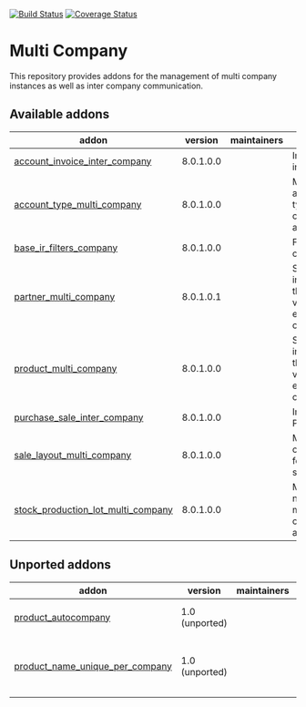 [![Build Status](https://travis-ci.org/OCA/multi-company.svg?branch=8.0)](https://travis-ci.org/OCA/multi-company)
[![Coverage Status](https://coveralls.io/repos/OCA/multi-company/badge.png?branch=8.0)](https://coveralls.io/r/OCA/multi-company?branch=8.0)

Multi Company
=============

This repository provides addons for the management of multi company instances
as well as inter company communication.



[//]: # (addons)

Available addons
----------------
addon | version | maintainers | summary
--- | --- | --- | ---
[account_invoice_inter_company](account_invoice_inter_company/) | 8.0.1.0.0 |  | Intercompany invoice rules
[account_type_multi_company](account_type_multi_company/) | 8.0.1.0.0 |  | Make account types multi-company aware
[base_ir_filters_company](base_ir_filters_company/) | 8.0.1.0.0 |  | Filters by company
[partner_multi_company](partner_multi_company/) | 8.0.1.0.1 |  | Select individually the partner visibility on each company
[product_multi_company](product_multi_company/) | 8.0.1.0.0 |  | Select individually the product visibility on each company
[purchase_sale_inter_company](purchase_sale_inter_company/) | 8.0.1.0.0 |  | Intercompany PO/SO rules
[sale_layout_multi_company](sale_layout_multi_company/) | 8.0.1.0.0 |  | Multi company features for sale_layout
[stock_production_lot_multi_company](stock_production_lot_multi_company/) | 8.0.1.0.0 |  | Make serial numbers multi-company aware


Unported addons
---------------
addon | version | maintainers | summary
--- | --- | --- | ---
[product_autocompany](product_autocompany/) | 1.0 (unported) |  | Product automatic company
[product_name_unique_per_company](product_name_unique_per_company/) | 1.0 (unported) |  | Product name unique per company

[//]: # (end addons)
